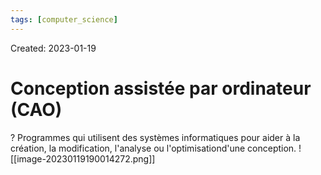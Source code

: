 ```yaml
---
tags: [computer_science] 
---
```

Created: 2023-01-19

# Conception assistée par ordinateur (CAO)
?
Programmes qui utilisent des systèmes informatiques pour aider à la création, la modification, l'analyse ou l'optimisationd'une conception. ![[image-20230119190014272.png]]

